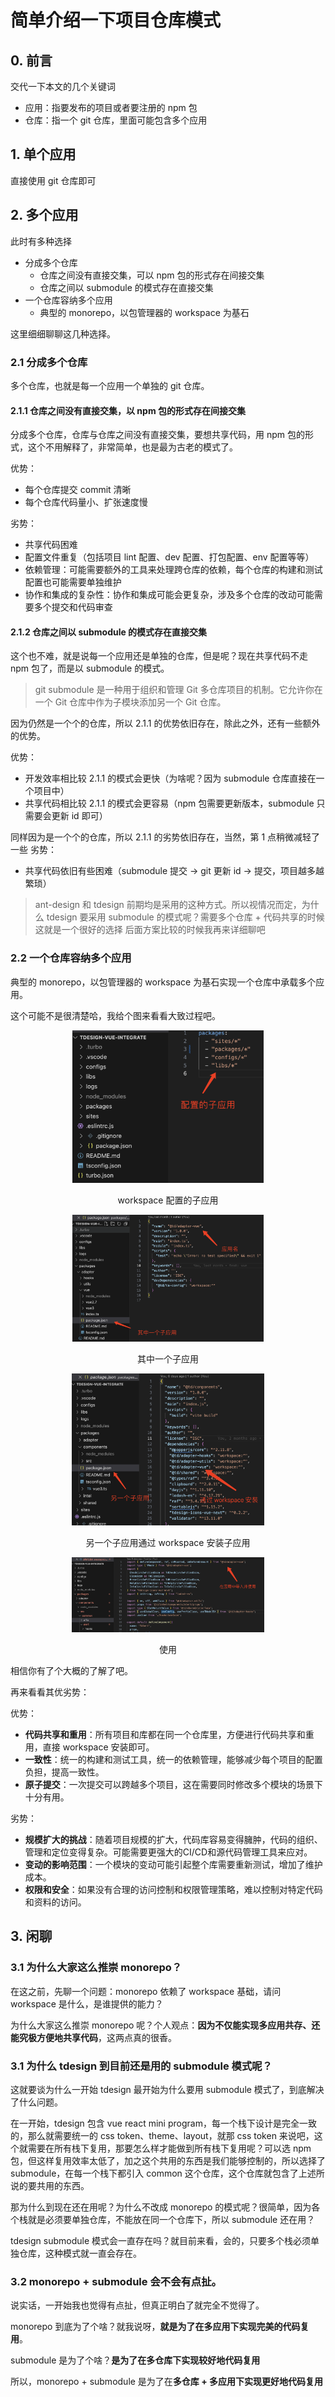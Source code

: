 # 简单介绍一下项目仓库模式

## 0. 前言
交代一下本文的几个关键词

- 应用：指要发布的项目或者要注册的 npm 包
- 仓库：指一个 git 仓库，里面可能包含多个应用

## 1. 单个应用
直接使用 git 仓库即可

## 2. 多个应用
此时有多种选择

- 分成多个仓库
  - 仓库之间没有直接交集，可以 npm 包的形式存在间接交集
  - 仓库之间以 submodule 的模式存在直接交集
- 一个仓库容纳多个应用
  - 典型的 monorepo，以包管理器的 workspace 为基石

这里细细聊聊这几种选择。

### 2.1 分成多个仓库
多个仓库，也就是每一个应用一个单独的 git 仓库。

#### 2.1.1 仓库之间没有直接交集，以 npm 包的形式存在间接交集
分成多个仓库，仓库与仓库之间没有直接交集，要想共享代码，用 npm 包的形式，这个不用解释了，非常简单，也是最为古老的模式了。

优势：
- 每个仓库提交 commit 清晰
- 每个仓库代码量小、扩张速度慢

劣势：
- 共享代码困难
- 配置文件重复（包括项目 lint 配置、dev 配置、打包配置、env 配置等等）
- 依赖管理：可能需要额外的工具来处理跨仓库的依赖，每个仓库的构建和测试配置也可能需要单独维护
- 协作和集成的复杂性：协作和集成可能会更复杂，涉及多个仓库的改动可能需要多个提交和代码审查

#### 2.1.2 仓库之间以 submodule 的模式存在直接交集

这个也不难，就是说每一个应用还是单独的仓库，但是呢？现在共享代码不走 npm 包了，而是以 submodule 的模式。
> git submodule 是一种用于组织和管理 Git 多仓库项目的机制。它允许你在一个 Git 仓库中作为子模块添加另一个 Git 仓库。

因为仍然是一个个的仓库，所以 2.1.1 的优势依旧存在，除此之外，还有一些额外的优势。

优势：
- 开发效率相比较 2.1.1 的模式会更快（为啥呢？因为 submodule 仓库直接在一个项目中）
- 共享代码相比较 2.1.1 的模式会更容易（npm 包需要更新版本，submodule 只需要会更新 id 即可）

同样因为是一个个的仓库，所以 2.1.1 的劣势依旧存在，当然，第 1 点稍微减轻了一些
劣势：
- 共享代码依旧有些困难（submodule 提交 -> git 更新 id -> 提交，项目越多越繁琐）

> ant-design 和 tdesign 前期均是采用的这种方式。所以视情况而定，为什么 tdesign 要采用 submodule 的模式呢？需要多个仓库 + 代码共享的时候这就是一个很好的选择
> 后面方案比较的时候我再来详细聊吧

### 2.2 一个仓库容纳多个应用
典型的 monorepo，以包管理器的 workspace 为基石实现一个仓库中承载多个应用。

这个可能不是很清楚哈，我给个图来看看大致过程吧。

<div align='center'>
  <img src="./img/packages.png" style="zoom:30%;" />
  <p>workspace 配置的子应用</p>
</div>

<div align='center'>
  <img src="./img/one-package.png" style="zoom:30%;" />
  <p>其中一个子应用</p>
</div>

<div align='center'>
  <img src="./img/install.png" style="zoom:30%;" />
  <p>另一个子应用通过 workspace 安装子应用</p>
</div>

<div align='center'>
  <img src="./img/use.png" style="zoom:30%;" />
  <p>使用</p>
</div>

相信你有了个大概的了解了吧。

再来看看其优劣势：

优势：
- **代码共享和重用**：所有项目和库都在同一个仓库里，方便进行代码共享和重用，直接 workspace 安装即可。
- **一致性**：统一的构建和测试工具，统一的依赖管理，能够减少每个项目的配置负担，提高一致性。
- **原子提交**：一次提交可以跨越多个项目，这在需要同时修改多个模块的场景下十分有用。

劣势：
- **规模扩大的挑战**：随着项目规模的扩大，代码库容易变得臃肿，代码的组织、管理和定位变得复杂。可能需要更强大的CI/CD和源代码管理工具来应对。
- **变动的影响范围**：一个模块的变动可能引起整个库需要重新测试，增加了维护成本。
- **权限和安全**：如果没有合理的访问控制和权限管理策略，难以控制对特定代码和资料的访问。

## 3. 闲聊

### 3.1 为什么大家这么推崇 monorepo？

在这之前，先聊一个问题：monorepo 依赖了 workspace 基础，请问 workspace 是什么，是谁提供的能力？

为什么大家这么推崇 monorepo 呢？个人观点：**因为不仅能实现多应用共存、还能究极方便地共享代码**，这两点真的很香。

### 3.1 为什么 tdesign 到目前还是用的 submodule 模式呢？

这就要谈为什么一开始 tdesign 最开始为什么要用 submodule 模式了，到底解决了什么问题。

在一开始，tdesign 包含 vue react mini program，每一个栈下设计是完全一致的，那么就需要统一的 css token、theme、layout，就那 css token 来说吧，这个就需要在所有栈下复用，那要怎么样才能做到所有栈下复用呢？可以选 npm 包，但这样复用效率太低了，加之这个共用的东西是我们能够控制的，所以选择了 submodule，在每一个栈下都引入 common 这个仓库，这个仓库就包含了上述所说的要共用的东西。

那为什么到现在还在用呢？为什么不改成 monorepo 的模式呢？很简单，因为各个栈就是必须要单独仓库，不能放在同一个仓库下，所以 submodule 还在用？

tdesign submodule 模式会一直存在吗？就目前来看，会的，只要多个栈必须单独仓库，这种模式就一直会存在。

### 3.2 monorepo + submodule 会不会有点扯。

说实话，一开始我也觉得有点扯，但真正明白了就完全不觉得了。

monorepo 到底为了个啥？就我说呀，**就是为了在多应用下实现完美的代码复用**。

submodule 是为了个啥？**是为了在多仓库下实现较好地代码复用**

所以，monorepo + submodule 是为了在**多仓库 + 多应用下实现更好地代码复用**
